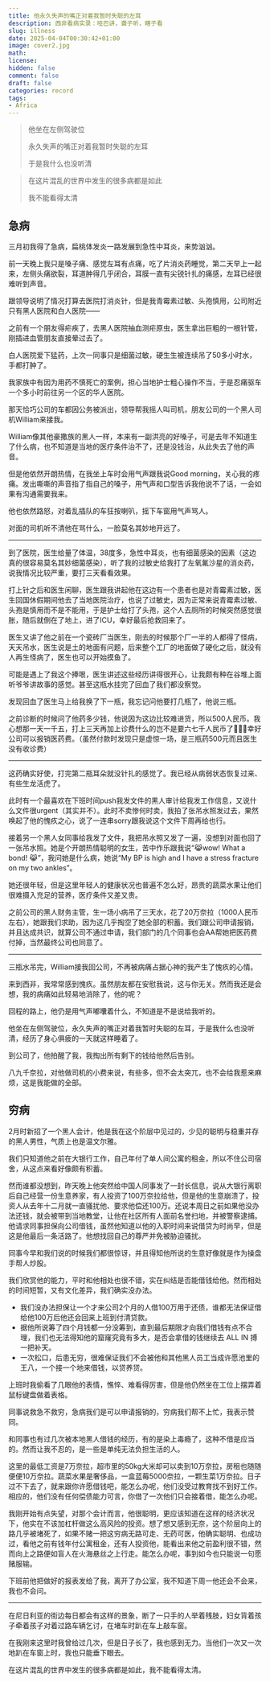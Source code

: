 ```yaml
---
title: 他永久失声的嘴正对着我暂时失聪的左耳
description: 西非看病实录：哑巴讲，聋子听，瞎子看
slug: illness
date: 2025-04-04T00:30:42+01:00
image: cover2.jpg
math: 
license: 
hidden: false
comment: false
draft: false
categories: record
tags:
- Africa
---
```


> 他坐在左侧驾驶位
> 
> 永久失声的嘴正对着我暂时失聪的左耳
> 
> 于是我什么也没听清


> 在这片混乱的世界中发生的很多病都是如此
> 
> 我不能看得太清

## 急病

三月初我得了急病，扁桃体发炎一路发展到急性中耳炎，来势汹汹。

前一天晚上我只是嗓子痛、感觉左耳有点痛，吃了片消炎药睡觉，第二天早上一起来，左侧头痛欲裂，耳道肿得几乎闭合，耳膜一直有尖锐针扎的痛感，左耳已经很难听到声音。

跟领导说明了情况打算去医院打消炎针，但是我青霉素过敏、头孢慎用，公司附近只有黑人医院和白人医院——

之前有一个朋友得疟疾了，去黑人医院抽血测疟原虫，医生拿出巨粗的一根针管，刚插进血管朋友直接晕过去了。

白人医院爱下猛药，上次一同事只是细菌过敏，硬生生被连续吊了50多小时水，手都打肿了。

我家族中有因为用药不慎死亡的案例，担心当地护士粗心操作不当，于是忍痛驱车一个多小时前往另一个区的华人医院。

那天恰巧公司的车都因公务被派出，领导帮我摇人叫司机，朋友公司的一个黑人司机William来接我。

William像其他豪撒族的黑人一样，本来有一副洪亮的好嗓子，可是去年不知道生了什么病，也不知道是当地的医疗条件治不了，还是没钱治，从此失去了他的声音。

但是他依然开朗热情，在我坐上车时会用气声跟我说Good morning，关心我的疼痛。发出嘶嘶的声音指了指自己的嗓子，用气声和口型告诉我他说不了话，一会如果有沟通需要我来。

他也依然路怒，对着乱插队的车狂按喇叭，摇下车窗用气声骂人。

对面的司机听不清他在骂什么，一脸莫名其妙地开远了。

---

到了医院，医生给量了体温，38度多，急性中耳炎，也有细菌感染的因素（这边真的很容易莫名其妙细菌感染），听了我的过敏史给我打了左氧氟沙星的消炎药，说我情况比较严重，要打三天看看效果。

打上针之后和医生闲聊，医生跟我讲起他在这边有一个患者也是对青霉素过敏，医生回国休假期间他去了当地医院治疗，也说了过敏史，因为正常来说青霉素过敏、头孢是慎用而不是不能用，于是护士给打了头孢，这个人去厕所的时候突然感觉很胀，随后就倒在了地上，进了ICU，幸好最后抢救回来了。

医生又讲了他之前在一个瓷砖厂当医生，刚去的时候那个厂一半的人都得了怪病，天天吊水，医生说是土的地面有问题，后来整个工厂的地面做了硬化之后，就没有人再生怪病了，医生也可以开始摸鱼了。

可能是遇上了我这个捧哏，医生讲述这些经历讲得很开心，让我颇有种在谷堆上面听爷爷讲故事的感觉。甚至这瓶水挂完了回血了我们都没察觉。

发现回血了医生马上给我换了下一瓶，我忘记问他要打几瓶了，他说三瓶。

之前诊断的时候问了他药多少钱，他说因为这边比较难进货，所以500人民币。我心想那一天一千五，打上三天再加上诊费什么的岂不是要六七千人民币了💸💸💸幸好公司可以报销医药费。（虽然付款时发现只是虚惊一场，是三瓶药500元而且医生没有收诊费）

---

这药确实好使，打完第二瓶耳朵就没针扎的感觉了。我已经从病弱状态恢复过来、有些生龙活虎了。

此时有一个最喜欢在下班时间push我发文件的黑人审计给我发工作信息，又说什么文件很urgent（其实并不）。此时不卖惨何时卖，我拍了张吊水照发过去，果然唤起了他的愧疚之心，说了一连串sorry跟我说这个文件下周再给也行。

接着另一个黑人女同事给我发了文件，我把吊水照又发了一遍，没想到对面也回了一张吊水照。她是个开朗热情聪明的女生，苦中作乐跟我说“😹wow! What a bond! 😹”，我问她是什么病，她说“My BP is high and I have a stress fracture on my two ankles”。

她还很年轻，但是这里年轻人的健康状况也普遍不怎么好，昂贵的蔬菜水果让他们很难摄入充足的营养，医疗条件又差又贵。

之前公司的黑人财务主管，生一场小病吊了三天水，花了20万奈拉（1000人民币左右），她跟我们求助，因为这几乎掏空了她全部的积蓄。我们跟公司申请报销，并且达成共识，就算公司不通过申请，我们部门的几个同事也会AA帮她把医药费付掉，当然最终公司也同意了。

---

三瓶水吊完，William接我回公司，不再被病痛占据心神的我产生了愧疚的心情。

来到西非，我常常感到愧疚。虽然朋友都在安慰我说，这与你无关。然而我还是会想，我的病痛如此轻易地消除了，他的呢？

回程的路上，他仍是用气声嘟囔着什么，不知道是不是说给我听的。

他坐在左侧驾驶位，永久失声的嘴正对着我暂时失聪的左耳，于是我什么也没听清，经历了身心俱疲的一天就这样睡着了。

到公司了，他拍醒了我，我掏出所有剩下的钱给他然后告别。

八九千奈拉，对他做司机的小费来说，有些多，但不会太突兀，也不会给我惹来麻烦，这是我能做的全部。

## 穷病

2月时新招了一个黑人会计，他是我在这个阶层中见过的，少见的聪明与稳重并存的黑人男性，气质上也是温文尔雅。

我们只知道他之前在大银行工作，自己年付了单人间公寓的租金，所以不住公司宿舍，从这点来看好像颇有积蓄。

然而谁都没想到，昨天晚上他突然给中国人同事发了一封长信息，说从大银行离职后自己经营一份生意养家，有人投资了100万奈拉给他，但是他的生意崩溃了，投资人从去年十二月就一直骚扰他、要求他偿还100万。还说本周日之前如果他没办法还钱，就会被带到当地教堂，让他在社区所有人面前名誉扫地，并被警察逮捕。他请求同事担保向公司借钱，虽然他知道以他的入职时间来说借贷为时尚早，但是这是他最后一条活路了。他想找回自己的尊严并免被胁迫骚扰。

同事今早和我们说的时候我们都很惊讶，并且得知他所说的生意好像就是作为操盘手帮人炒股。

我们欣赏他的能力，平时和他相处也很不错，实在纠结是否能借钱给他。然而相处的时间短暂，又有文化差异，我们确实没办法。
- 我们没办法担保让一个才来公司2个月的人借100万用于还债，谁都无法保证借给他100万后他还会回来上班到付清贷款。
- 据他所说筹了四个月钱都一分没筹到，直到最后期限才向我们借钱有点不合理，我们也无法得知他的窟窿究竟有多大，是否会拿借的钱继续去 ALL IN 搏一把补天。
- 一次松口，后患无穷，很难保证我们不会被他和其他黑人员工当成许愿池里的王八，一个接一个地来借钱，以贷养贷。

上班时我偷看了几眼他的表情，憔悴、难看得厉害，但是他仍然坐在工位上摆弄着鼠标键盘做着表格。

同事说救急不救穷，急病我们是可以申请报销的，穷病我们帮不上忙，我表示赞同。

和同事也有过几次被本地黑人借钱的经历，有的是染上毒瘾了，这种不借是应当的。然而让我不忍的，是一些是单纯无法负担生活的人。

这里的最低工资是7万奈拉，超市里的50kg大米却可以卖到10万奈拉，房租也随随便便10万奈拉。蔬菜水果是奢侈品，一盒蓝莓5000奈拉，一颗生菜1万奈拉。日子过不下去了，就来跟你许愿借钱吧，能怎么办呢，他们没受过教育找不到好工作。相应的，他们没有任何偿债能力可言，你借了一次他们只会接着借，能怎么办呢。

我刚开始有点失望，对那个会计而言，他很聪明，更应该知道在这样的经济状况下，他实在不该加杠杆做这么高风险的投资。想了想又感到无奈，这个阶层向上的路几乎被堵死了，如果不赌一把这穷病无路可走、无药可医，他确实聪明、也成功过，看他之前有钱年付公寓租金，还有人投资他，能看出来他之前盈利很不错，然而向上之路便如盲人在火海悬丝之上行走。能怎么办呢，事到如今也只能说一句愿赌服输。

下班前他把做好的报表发给了我，离开了办公室，我不知道下周一他还会不会来，我也不会问。

---

在尼日利亚的街边每日都会有这样的景象，断了一只手的人举着残肢，妇女背着孩子牵着孩子对着过路车辆乞讨，在堵车时趴在车上敲车窗。

在我刚来这里时我曾给过几次，但是日子长了，我也感到无力。当他们一次又一次地趴在车窗上时，我也只能垂下眼去。

在这片混乱的世界中发生的很多病都是如此，我不能看得太清。